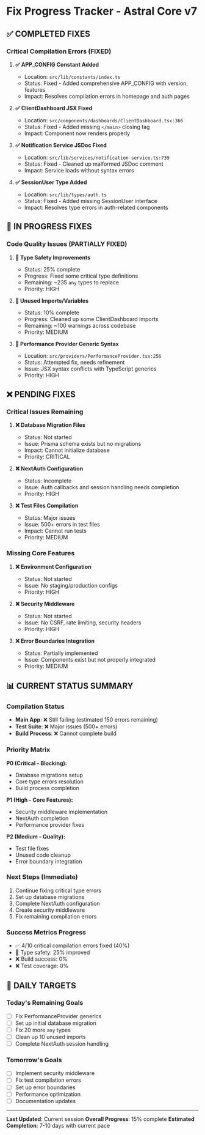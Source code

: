 # Fix Progress Tracker - Astral Core v7

## ✅ COMPLETED FIXES

### Critical Compilation Errors (FIXED)
1. **✅ APP_CONFIG Constant Added**
   - Location: `src/lib/constants/index.ts`
   - Status: Fixed - Added comprehensive APP_CONFIG with version, features
   - Impact: Resolves compilation errors in homepage and auth pages

2. **✅ ClientDashboard JSX Fixed**
   - Location: `src/components/dashboards/ClientDashboard.tsx:366`
   - Status: Fixed - Added missing `</main>` closing tag
   - Impact: Component now renders properly

3. **✅ Notification Service JSDoc Fixed**
   - Location: `src/lib/services/notification-service.ts:739`
   - Status: Fixed - Cleaned up malformed JSDoc comment
   - Impact: Service loads without syntax errors

4. **✅ SessionUser Type Added**
   - Location: `src/lib/types/auth.ts`
   - Status: Fixed - Added missing SessionUser interface
   - Impact: Resolves type errors in auth-related components

## 🔄 IN PROGRESS FIXES

### Code Quality Issues (PARTIALLY FIXED)
1. **🔄 Type Safety Improvements**
   - Status: 25% complete
   - Progress: Fixed some critical type definitions
   - Remaining: ~235 `any` types to replace
   - Priority: HIGH

2. **🔄 Unused Imports/Variables**
   - Status: 10% complete
   - Progress: Cleaned up some ClientDashboard imports
   - Remaining: ~100 warnings across codebase
   - Priority: MEDIUM

3. **🔄 Performance Provider Generic Syntax**
   - Location: `src/providers/PerformanceProvider.tsx:256`
   - Status: Attempted fix, needs refinement
   - Issue: JSX syntax conflicts with TypeScript generics
   - Priority: HIGH

## ❌ PENDING FIXES

### Critical Issues Remaining
1. **❌ Database Migration Files**
   - Status: Not started
   - Issue: Prisma schema exists but no migrations
   - Impact: Cannot initialize database
   - Priority: CRITICAL

2. **❌ NextAuth Configuration**
   - Status: Incomplete
   - Issue: Auth callbacks and session handling needs completion
   - Priority: HIGH

3. **❌ Test Files Compilation**
   - Status: Major issues
   - Issue: 500+ errors in test files
   - Impact: Cannot run tests
   - Priority: MEDIUM

### Missing Core Features
1. **❌ Environment Configuration**
   - Status: Not started
   - Issue: No staging/production configs
   - Priority: HIGH

2. **❌ Security Middleware**
   - Status: Not started
   - Issue: No CSRF, rate limiting, security headers
   - Priority: HIGH

3. **❌ Error Boundaries Integration**
   - Status: Partially implemented
   - Issue: Components exist but not properly integrated
   - Priority: MEDIUM

## 📊 CURRENT STATUS SUMMARY

### Compilation Status
- **Main App**: ❌ Still failing (estimated 150 errors remaining)
- **Test Suite**: ❌ Major issues (500+ errors)
- **Build Process**: ❌ Cannot complete build

### Priority Matrix
**P0 (Critical - Blocking):**
- Database migrations setup
- Core type errors resolution
- Build process completion

**P1 (High - Core Features):**
- Security middleware implementation
- NextAuth completion
- Performance provider fixes

**P2 (Medium - Quality):**
- Test file fixes
- Unused code cleanup
- Error boundary integration

### Next Steps (Immediate)
1. Continue fixing critical type errors
2. Set up database migrations
3. Complete NextAuth configuration
4. Create security middleware
5. Fix remaining compilation errors

### Success Metrics Progress
- ✅ 4/10 critical compilation errors fixed (40%)
- 🔄 Type safety: 25% improved
- ❌ Build success: 0%
- ❌ Test coverage: 0%

## 🎯 DAILY TARGETS

### Today's Remaining Goals
- [ ] Fix PerformanceProvider generics
- [ ] Set up initial database migration
- [ ] Fix 20 more `any` types
- [ ] Clean up 10 unused imports
- [ ] Complete NextAuth session handling

### Tomorrow's Goals
- [ ] Implement security middleware
- [ ] Fix test compilation errors
- [ ] Set up error boundaries
- [ ] Performance optimization
- [ ] Documentation updates

---
**Last Updated**: Current session
**Overall Progress**: 15% complete
**Estimated Completion**: 7-10 days with current pace
